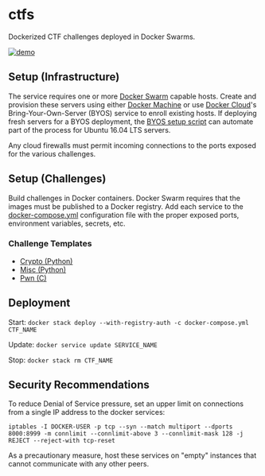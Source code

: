 # ctfs

Dockerized CTF challenges deployed in Docker Swarms.

[![demo](https://asciinema.org/a/vyvxNVS6bye3tmjvGfK9XmL3w.png)](https://asciinema.org/a/vyvxNVS6bye3tmjvGfK9XmL3w?autoplay=1)

## Setup (Infrastructure)

The service requires one or more 
[Docker Swarm](https://docs.docker.com/engine/swarm/) capable hosts.
Create and provision these servers using either 
[Docker Machine](https://docs.docker.com/machine/) or use
[Docker Cloud](https://docs.docker.com/docker-cloud/)'s
Bring-Your-Own-Server (BYOS) service to enroll existing hosts. If deploying
fresh servers for a BYOS deployment, the [BYOS setup script](./setup-byos.sh)
can automate part of the process for Ubuntu 16.04 LTS servers.

Any cloud firewalls must permit incoming connections to the ports exposed
for the various challenges.

## Setup (Challenges)

Build challenges in Docker containers. Docker Swarm requires that the images
must be published to a Docker registry. Add each service to the
[docker-compose.yml](./docker-compose.yml) configuration file with the proper
exposed ports, environment variables, secrets, etc.

### Challenge Templates

* [Crypto (Python)](https://github.com/glarsen/apex-crypto-chosen)
* [Misc (Python)](https://github.com/glarsen/apex-misc-hello)
* [Pwn (C)](https://github.com/glarsen/apex-pwn-ret2lost)

## Deployment

Start:
`docker stack deploy --with-registry-auth -c docker-compose.yml CTF_NAME`

Update:
`docker service update SERVICE_NAME`

Stop:
`docker stack rm CTF_NAME`

## Security Recommendations

To reduce Denial of Service pressure, set an upper limit on connections
from a single IP address to the docker services:

`iptables -I DOCKER-USER -p tcp --syn --match multiport --dports 8000:8999 -m connlimit --connlimit-above 3 --connlimit-mask 128 -j REJECT --reject-with tcp-reset`

As a precautionary measure, host these services on "empty" instances that
cannot communicate with any other peers.


